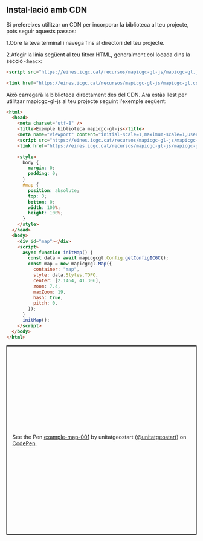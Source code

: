 ## Instal·lació amb CDN

Si prefereixes utilitzar un CDN per incorporar la biblioteca al teu projecte, pots seguir aquests passos:

1.Obre la teva terminal i navega fins al directori del teu projecte.

2.Afegir la línia següent al teu fitxer HTML, generalment col·locada dins la secció `<head>`:

```html
<script src="https://eines.icgc.cat/recursos/mapicgc-gl-js/mapicgc-gl.js"></script>

<link href="https://eines.icgc.cat/recursos/mapicgc-gl-js/mapicgc-gl.css" rel="stylesheet" />
```

Això carregarà la biblioteca directament des del CDN.
Ara estàs llest per utilitzar mapicgc-gl-js al teu projecte seguint l'exemple següent:

```html
<html>
  <head>
    <meta charset="utf-8" />
    <title>Exemple biblioteca mapicgc-gl-js</title>
    <meta name="viewport" content="initial-scale=1,maximum-scale=1,user-scalable=no" />
    <script src="https://eines.icgc.cat/recursos/mapicgc-gl-js/mapicgc-gl.js"></script>
    <link href="https://eines.icgc.cat/recursos/mapicgc-gl-js/mapicgc-gl.css" rel="stylesheet"/>

    <style>
      body {
        margin: 0;
        padding: 0;
      }
      #map {
        position: absolute;
        top: 0;
        bottom: 0;
        width: 100%;
        height: 100%;
      }
    </style>
  </head>
  <body>
    <div id="map"></div>
    <script>
      async function initMap() {
        const data = await mapicgcgl.Config.getConfigICGC();
        const map = new mapicgcgl.Map({
          container: "map",
          style: data.Styles.TOPO,
          center: [2.1464, 41.306],
          zoom: 7.4,
          maxZoom: 19,
          hash: true,
          pitch: 0,
        });
      }
      initMap();
    </script>
  </body>
</html>
```

<p class="codepen" data-height="500" data-default-tab="result" data-slug-hash="eYXWyqd" data-editable="true" data-user="unitatgeostart" style="height: 500px; box-sizing: border-box; display: flex; align-items: center; justify-content: center; border: 2px solid; margin: 1em 0; padding: 1em;">
  <span>See the Pen <a href="https://codepen.io/unitatgeostart/pen/eYXWyqd">
  example-map-001</a> by unitatgeostart (<a href="https://codepen.io/unitatgeostart">@unitatgeostart</a>)
  on <a href="https://codepen.io">CodePen</a>.</span>
</p>
<script async src="https://cpwebassets.codepen.io/assets/embed/ei.js"></script>
